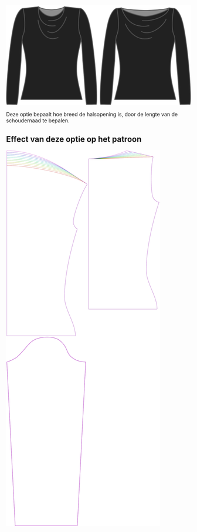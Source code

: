 ![De optie voor de lengte van de schoudernaad bij Diana](./shoulderseamlength.svg)

Deze optie bepaalt hoe breed de halsopening is, door de lengte van de schoudernaad te bepalen.


## Effect van deze optie op het patroon
![Deze afbeelding toont het effect van deze optie door meerdere varianten die een andere waarde hebben voor deze optie te vervangen](diana_shoulderseamlength_sample.svg "Effect van deze optie op het patroon")